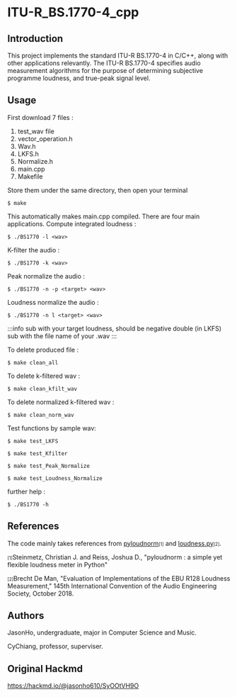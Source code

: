 # ITU-R_BS.1770-4_cpp

## Introduction
This project implements the standard ITU-R BS.1770-4 in C/C++, along with other applications relevantly. The ITU-R BS.1770-4 specifies audio measurement algorithms for the purpose of determining subjective programme loudness, and true-peak signal level. 

## Usage
First download 7 files :
1. test_wav file
2. vector_operation.h
3. Wav.h
4. LKFS.h
5. Normalize.h
6. main.cpp
7. Makefile

Store them under the same directory, then open your terminal
```
$ make
```
This automatically makes main.cpp compiled. There are four main applications.
Compute integrated loudness :
```
$ ./BS1770 -l <wav>
```
K-filter the audio :
```
$ ./BS1770 -k <wav>
```
Peak normalize the audio :
```
$ ./BS1770 -n -p <target> <wav>
```
Loudness normalize the audio :
```
$ ./BS1770 -n l <target> <wav>
```
:::info
<target> sub with your target loudness, should be negative double (in LKFS)
<wav>    sub with the file name of your .wav
:::

To delete produced file :
```
$ make clean_all
```
To delete k-filtered wav :
```
$ make clean_kfilt_wav
```
To delete normalized k-filtered wav :
```
$ make clean_norm_wav
```
Test functions by sample wav:
```
$ make test_LKFS
```
```
$ make test_Kfilter
```
```
$ make test_Peak_Normalize
```
```
$ make test_Loudness_Normalize
```

further help :
```
$ ./BS1770 -h
```
## References
The code mainly takes references from [pyloudnorm](https://github.com/csteinmetz1/pyloudnorm)<font size=1>[1]</font> and [loudness.py](https://github.com/BrechtDeMan/loudness.py)<font size=1>[2]</font>.

<font size=1>[1]</font>Steinmetz, Christian J. and Reiss, Joshua D., "pyloudnorm : a simple yet flexible loudness meter in Python"

<font size=1>[2]</font>Brecht De Man, "Evaluation of Implementations of the EBU R128 Loudness Measurement," 145th International Convention of the Audio Engineering Society, October 2018.

## Authors

JasonHo, undergraduate, major in Computer Science and Music.

CyChiang, professor, superviser.

## Original Hackmd
https://hackmd.io/@jasonho610/SyOOtVH9O